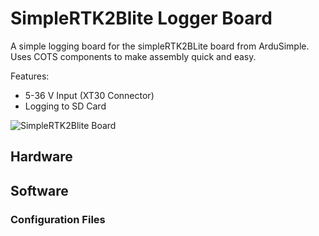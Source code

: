 # SimpleRTK2Blite Logger Board
A simple logging board for the simpleRTK2BLite board from ArduSimple.  Uses COTS components to make assembly quick and easy.

Features:
- 5-36 V Input (XT30 Connector) 
- Logging to SD Card

![SimpleRTK2Blite Board](./Images/SimpleRTK2Blite_logger.png "SimpleRTK2Blite Logger Board")

## Hardware

## Software

### Configuration Files
